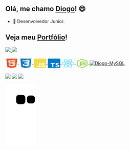 ## Olá, me chamo <a href="https://diogofrr.vercel.app/" target="_blank">Diogo</a>! 😄

- 🧾 Desenvolvedor Junior.

## Veja meu <a href="https://diogofrr.vercel.app/" target="_blank">Portfólio</a>!

<a href="https://github.com/diogofrr">
  <picture>
    <source srcset="https://github-readme-stats-diogofrr.vercel.app/api?username=diogofrr&show_icons=true&theme=radical" media="(prefers-color-scheme: dark)" />
    <source srcset="https://github-readme-stats-diogofrr.vercel.app/api?username=diogofrr&show_icons=true&theme=light" media="(prefers-color-scheme: light), (prefers-color-scheme: no-preference)" />
    <img height="200em" src="https://github-readme-stats-diogofrr.vercel.app/api?username=diogofrr&show_icons=true" />
  </picture>
  
  <picture>
    <source srcset="https://github-readme-stats-diogofrr.vercel.app/api/top-langs/?username=diogofrr&theme=radical" media="(prefers-color-scheme: dark)" />
    <source srcset="https://github-readme-stats-diogofrr.vercel.app/api/top-langs/?username=diogofrr" media="(prefers-color-scheme: light), (prefers-color-scheme: no-preference)" />
    <img height="200em" src="https://github-readme-stats-diogofrr.vercel.app/api/top-langs/?username=diogofrr" />
  </picture>
</div>
<div style="display: inline_block">
  <br>
  <img align="center" alt="Diogo-HTML" height="30" width="40" src="https://raw.githubusercontent.com/devicons/devicon/master/icons/html5/html5-original.svg" />
  <img align="center" alt="Diogo-CSS" height="30" width="40" src="https://raw.githubusercontent.com/devicons/devicon/master/icons/css3/css3-original.svg" />
  <img align="center" alt="Diogo-Js" height="30" width="40" src="https://raw.githubusercontent.com/devicons/devicon/master/icons/javascript/javascript-plain.svg" />
  <img align="center" alt="Diogo-Js" height="30" width="40" src="https://raw.githubusercontent.com/devicons/devicon/master/icons/typescript/typescript-plain.svg" />
  <img align="center" alt="Diogo-React" height="30" width="40" src="https://raw.githubusercontent.com/devicons/devicon/master/icons/react/react-original.svg" />
  <img align="center" alt="Diogo-Python" height="30" width="40" src="https://raw.githubusercontent.com/devicons/devicon/master/icons/nodejs/nodejs-original.svg" />
  <img align="center" alt="Diogo-MySQL" height="30" width="40" src="https://cdn.jsdelivr.net/gh/devicons/devicon/icons/mysql/mysql-original.svg" />
</div>
<br>
<div> 
  <a href="https://wa.me/5531971890386" target="_blank"><img src="https://img.shields.io/badge/WhatsApp-25D366?style=for-the-badge&logo=whatsapp&logoColor=white" target="_blank" /></a>
 <a href="https://www.linkedin.com/in/diogo-ferreira-0513ba223/" target="_blank"><img src="https://img.shields.io/badge/-LinkedIn-%230077B5?style=for-the-badge&logo=linkedin&logoColor=white" target="_blank" /></a> 
  <a href = "mailto:diogofrr@gmail.com"><img src="https://img.shields.io/badge/Gmail-D14836?style=for-the-badge&logo=gmail&logoColor=white" target="_blank" /></a>
</div>

![Snake animation](https://github.com/diogofrr/diogofrr/blob/output/github-contribution-grid-snake.svg)
